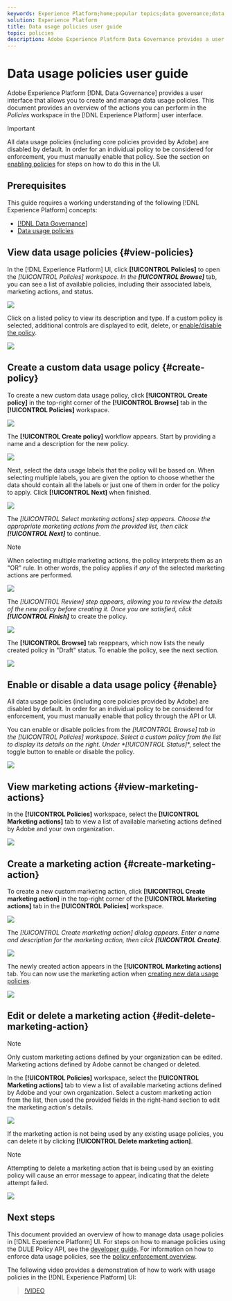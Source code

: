 ```yaml
---
keywords: Experience Platform;home;popular topics;data governance;data usage policy user guide
solution: Experience Platform
title: Data usage policies user guide
topic: policies
description: Adobe Experience Platform Data Governance provides a user interface that allows you to create and manage data usage policies. This document provides an overview of the actions you can perform in the Policies workspace in the Experience Platform user interface.
---
```


# Data usage policies user guide

Adobe Experience Platform [!DNL Data Governance] provides a user interface that allows you to create and manage data usage policies. This document provides an overview of the actions you can perform in the _Policies_ workspace in the [!DNL Experience Platform] user interface.

>[!IMPORTANT]
>
>All data usage policies (including core policies provided by Adobe) are disabled by default. In order for an individual policy to be considered for enforcement, you must manually enable that policy. See the section on [enabling policies](#enable) for steps on how to do this in the UI.

## Prerequisites

This guide requires a working understanding of the following [!DNL Experience Platform] concepts:

- [[!DNL Data Governance]](../home.md)
- [Data usage policies](./overview.md)

## View data usage policies {#view-policies}

In the [!DNL Experience Platform] UI, click **[!UICONTROL Policies]** to open the **[!UICONTROL Policies]* workspace. In the **[!UICONTROL Browse]*** tab, you can see a list of available policies, including their associated labels, marketing actions, and status.

![](../images/policies/browse-policies.png)

Click on a listed policy to view its description and type. If a custom policy is selected, additional controls are displayed to edit, delete, or [enable/disable the policy](#enable).

![](../images/policies/policy-details.png)

## Create a custom data usage policy {#create-policy}

To create a new custom data usage policy, click **[!UICONTROL Create policy]** in the top-right corner of the **[!UICONTROL Browse]** tab in the **[!UICONTROL Policies]** workspace.

![](../images/policies/create-policy-button.png)

The **[!UICONTROL Create policy]** workflow appears. Start by providing a name and a description for the new policy.

![](../images/policies/create-policy-description.png)

Next, select the data usage labels that the policy will be based on. When selecting multiple labels, you are given the option to choose whether the data should contain all the labels or just one of them in order for the policy to apply. Click **[!UICONTROL Next]** when finished.

![](../images/policies/add-labels.png)

The **[!UICONTROL Select marketing actions]* step appears. Choose the appropriate marketing actions from the provided list, then click **[!UICONTROL Next]*** to continue.

>[!NOTE]
>
>When selecting multiple marketing actions, the policy interprets them as an "OR" rule. In other words, the policy applies if _any_ of the selected marketing actions are performed.

![](../images/policies/add-marketing-actions.png)

The **[!UICONTROL Review]* step appears, allowing you to review the details of the new policy before creating it. Once you are satisfied, click **[!UICONTROL Finish]*** to create the policy.

![](../images/policies/policy-review.png)

The **[!UICONTROL Browse]** tab reappears, which now lists the newly created policy in "Draft" status. To enable the policy, see the next section.

![](../images/policies/created-policy.png)

## Enable or disable a data usage policy {#enable}

All data usage policies (including core policies provided by Adobe) are disabled by default. In order for an individual policy to be considered for enforcement, you must manually enable that policy through the API or UI.

You can enable or disable policies from the **[!UICONTROL Browse]* tab in the *[!UICONTROL Policies]* workspace. Select a custom policy from the list to display its details on the right. Under *[!UICONTROL Status]**, select the toggle button to enable or disable the policy.

![](../images/policies/enable-policy.png)

## View marketing actions {#view-marketing-actions}

In the **[!UICONTROL Policies]** workspace, select the **[!UICONTROL Marketing actions]** tab to view a list of available marketing actions defined by Adobe and your own organization.

![](../images/policies/marketing-actions.png)

## Create a marketing action {#create-marketing-action}

To create a new custom marketing action, click **[!UICONTROL Create marketing action]** in the top-right corner of the **[!UICONTROL Marketing actions]** tab in the **[!UICONTROL Policies]** workspace.

![](../images/policies/create-marketing-action.png)

The **[!UICONTROL Create marketing action]* dialog appears. Enter a name and description for the marketing action, then click **[!UICONTROL Create]***.

![](../images/policies/create-marketing-action-details.png)

The newly created action appears in the **[!UICONTROL Marketing actions]** tab. You can now use the marketing action when [creating new data usage policies](#create-policy).

![](../images/policies/created-marketing-action.png)

## Edit or delete a marketing action {#edit-delete-marketing-action}

>[!NOTE]
>
>Only custom marketing actions defined by your organization can be edited. Marketing actions defined by Adobe cannot be changed or deleted.

In the **[!UICONTROL Policies]** workspace, select the **[!UICONTROL Marketing actions]** tab to view a list of available marketing actions defined by Adobe and your own organization. Select a custom marketing action from the list, then used the provided fields in the right-hand section to edit the marketing action's details.

![](../images/policies/edit-marketing-action.png)

If the marketing action is not being used by any existing usage policies, you can delete it by clicking **[!UICONTROL Delete marketing action]**.

>[!NOTE]
>
>Attempting to delete a marketing action that is being used by an existing policy will cause an error message to appear, indicating that the delete attempt failed.

![](../images/policies/delete-marketing-action.png)

## Next steps

This document provided an overview of how to manage data usage policies in [!DNL Experience Platform] UI. For steps on how to manage policies using the DULE Policy API, see the [developer guide](../api/getting-started.md). For information on how to enforce data usage policies, see the [policy enforcement overview](../enforcement/overview.md).

The following video provides a demonstration of how to work with usage policies in the [!DNL Experience Platform] UI:

>[!VIDEO](https://video.tv.adobe.com/v/32977?quality=12&learn=on)